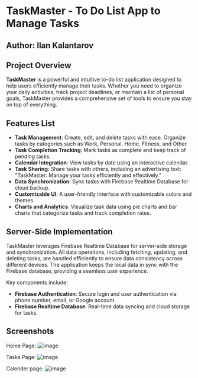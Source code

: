 # TaskMaster - To Do List App to Manage Tasks

## Author: Ilan Kalantarov 

## Project Overview

**TaskMaster** is a powerful and intuitive to-do list application designed to help users efficiently manage their tasks. Whether you need to organize your daily activities, track project deadlines, or maintain a list of personal goals, TaskMaster provides a comprehensive set of tools to ensure you stay on top of everything.

## Features List

- **Task Management**: Create, edit, and delete tasks with ease. Organize tasks by categories such as Work, Personal, Home, Fitness, and Other.
- **Task Completion Tracking**: Mark tasks as complete and keep track of pending tasks.
- **Calendar Integration**: View tasks by date using an interactive calendar.
- **Task Sharing**: Share tasks with others, including an advertising text: "TaskMaster: Manage your tasks efficiently and effectively."
- **Data Synchronization**: Sync tasks with Firebase Realtime Database for cloud backup.
- **Customizable UI**: A user-friendly interface with customizable colors and themes.
- **Charts and Analytics**: Visualize task data using pie charts and bar charts that categorize tasks and track completion rates.

## Server-Side Implementation

TaskMaster leverages Firebase Realtime Database for server-side storage and synchronization. All data operations, including fetching, updating, and deleting tasks, are handled efficiently to ensure data consistency across different devices. The application keeps the local data in sync with the Firebase database, providing a seamless user experience.

Key components include:
- **Firebase Authentication**: Secure login and user authentication via phone number, email, or Google account.
- **Firebase Realtime Database**: Real-time data syncing and cloud storage for tasks.

## Screenshots

Home Page:
![image](https://github.com/user-attachments/assets/53c6be5a-fac2-45b2-867d-74c3ff9f08c1)

Tasks Page:
![image](https://github.com/user-attachments/assets/919ed8d7-e8d8-4639-845b-ab76ba2239ff)

Calender page:
![image](https://github.com/user-attachments/assets/2cb67dcd-abfc-4c43-a7af-7f74081cd58c)



